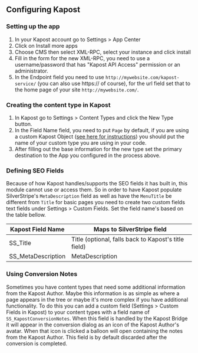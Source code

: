Configuring Kapost
----
### Setting up the app
1. In your Kapost account go to Settings > App Center
2. Click on Install more apps
3. Choose CMS then select XML-RPC, select your instance and click install
4. Fill in the form for the new XML-RPC, you need to use a username/password that has "Kapost API Access" permission or an administrator.
5. In the Endpoint field you need to use ``http://mywebsite.com/kapost-service/`` (you can also use https:// of course), for the url field set that to the home page of your site ``http://mywebsite.com/``.

### Creating the content type in Kapost
1. In Kapost go to Settings > Content Types and click the New Type button.
2. In the Field Name field, you need to put ``Page`` by default, if you are using a custom Kapost Object ([see here for instructions](custom-types.md)) you should put the name of your custom type you are using in your code.
3. After filling out the base information for the new type set the primary destination to the App you configured in the process above.


### Defining SEO Fields
Because of how Kapost handles/supports the SEO fields it has built in, this module cannot use or access them. So in order to have Kapost populate SilverStripe's ``MetaDescription`` field as well as have the ``MenuTitle`` be different from ``Title`` for basic pages you need to create two custom fields text fields under Settings > Custom Fields. Set the field name's based on the table bellow.

| Kapost Field Name  | Maps to SilverStripe field |
|--------------------|----------------------------|
| SS_Title           | Title (optional, falls back to Kapost's title field) |
| SS_MetaDescription | MetaDescription            |


### Using Conversion Notes
Sometimes you have content types that need some additional information from the Kapost Author. Maybe this information is as simple as where a page appears in the tree or maybe it's more complex if you have additional functionality. To do this you can add a custom field (Settings > Custom Fields in Kapost) to your content types with a field name of ``SS_KapostConversionNotes``. When this field is handled by the Kapost Bridge it will appear in the conversion dialog as an icon of the Kapost Author's avatar. When that icon is clicked a balloon will open containing the notes from the Kapost Author. This field is by default discarded after the conversion is completed.

